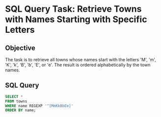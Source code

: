 # SQL Query Task: Retrieve Towns with Names Starting with Specific Letters

## Objective
The task is to retrieve all towns whose names start with the letters 'M', 'm', 'K', 'k', 'B', 'b', 'E', or 'e'. The result is ordered alphabetically by the town names.

## SQL Query

```sql
SELECT * 
FROM towns
WHERE name REGEXP '^[MmKkBbEe]'
ORDER BY name;
